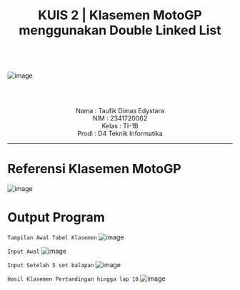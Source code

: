 # <p align="center">KUIS 2 | Klasemen MotoGP menggunakan Double Linked List</p>

<br><br>

<p align="center">
 
![image](https://github.com/taufikdimas/Algoritma-dan-Struktur-Data/assets/143729231/82948574-8b73-4e17-be0a-4fd3d9c857bf)



</p>

<br><br>

<p align="center">
    Nama : Taufik Dimas Edystara <br>
    NIM : 2341720062 <br>
    Kelas : TI-1B <br>
    Prodi : D4 Teknik Informatika
</p>

***

# **Referensi Klasemen MotoGP**
![image](https://github.com/taufikdimas/Algoritma-dan-Struktur-Data/assets/143729231/f9d656b7-f067-4c9b-9bfd-71d4a4502460)

# **Output Program**
```Tampilan Awal Tabel Klasemen```
![image](https://github.com/taufikdimas/Algoritma-dan-Struktur-Data/assets/143729231/65272631-e28d-49c9-9302-7d2cfe61f960)

```Input Awal```
![image](https://github.com/taufikdimas/Algoritma-dan-Struktur-Data/assets/143729231/4e668d52-55d6-4304-ae18-20ff73c91d05)

```Input Setelah 5 set balapan```
![image](https://github.com/taufikdimas/Algoritma-dan-Struktur-Data/assets/143729231/bbf6b3e5-bc87-4a1d-a572-8bdd2c0ca205)

```Hasil Klasemen Pertandingan hingga lap 10```
![image](https://github.com/taufikdimas/Algoritma-dan-Struktur-Data/assets/143729231/9c761bc2-f9fc-49d3-9cb6-db8633e8f284)


